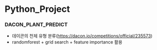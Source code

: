# Python_Project

### DACON_PLANT_PREDICT
- 데이콘의 천체 유형 분류(https://dacon.io/competitions/official/235573)
- randomforest + grid search + feature importance 활용 
